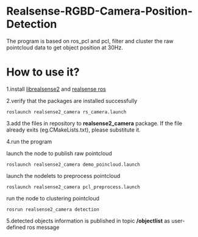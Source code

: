 # Realsense-RGBD-Camera-Position-Detection
The program is based on ros_pcl and pcl, filter and cluster the raw pointcloud data to get object position at 30Hz.

# How to use it?
1.install [librealsense2](http://wiki.ros.org/librealsense2) and [realsense ros](wiki.ros.org/realsense2_camera)

2.verify that the packages are installed successfully

    roslaunch realsense2_camera rs_camera.launch

3.add the files in repository to **realsense2_camera** package.
If the file already exits (eg.CMakeLists.txt), please substitute it.

4.run the program

launch the node to publish raw pointcloud
    
    roslaunch realsense2_camera demo_poincloud.launch

launch the nodelets to preprocess pointcloud
    
    roslaunch realsense2_camera pcl_preprocess.launch
    
run the node to clustering pointcloud
    
    rosrun realsense2_camera detection
    
5.detected objects information is published in topic **/objectlist** as user-defined ros message
